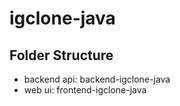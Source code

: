 # igclone-java

## Folder Structure
- backend api: backend-igclone-java
- web ui: frontend-igclone-java